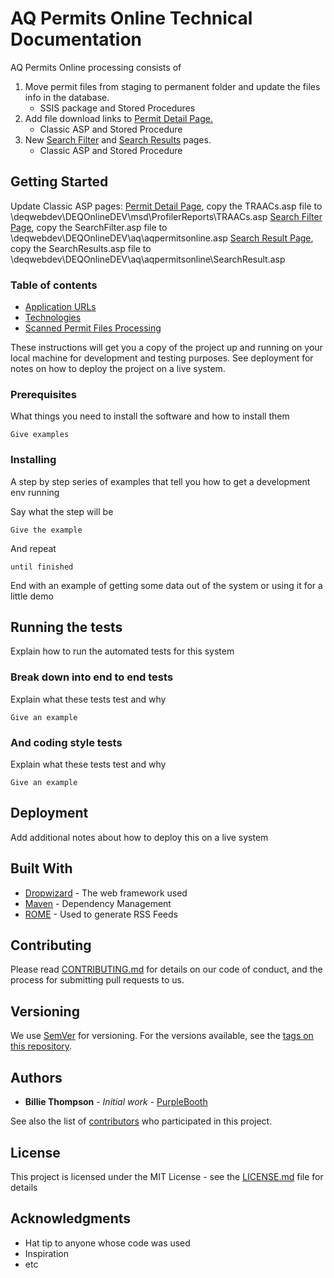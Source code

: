 # AQ Permits Online Technical Documentation

AQ Permits Online processing consists of 
  1. Move permit files from staging to permanent folder and update the files info in the database.
      * SSIS package and Stored Procedures
  2. Add file download links to [Permit Detail Page.](https://www.deq.state.or.us/msd/profilerReports/traacs.asp?id=01-0005-BS-01)
      * Classic ASP and Stored Procedure
  3. New [Search Filter](https://www.deq.state.or.us/aq/aqpermitsonline/SearchFilter.asp) and [Search Results](https://www.deq.state.or.us/aq/aqpermitsonline/SearchResult.asp?sourcenumber=&sourcename=&streetaddress=&city=&zip=&county=&deqregion=&permitnumber=&permittype=&documenttype=&yearissued=&currentdocumentsonly=1)  pages.
      * Classic ASP and Stored Procedure
      
## Getting Started

Update Classic ASP pages:
[Permit Detail Page](http://deqwebdev:333/msd/profilerReports/TRAACs.asp?id=01-0005-BS-01), copy the TRAACs.asp file to \\deqwebdev\DEQOnlineDEV\msd\ProfilerReports\TRAACs.asp
[Search Filter Page](http://deqwebdev:333/aq/aqpermitsonline/SearchFilter.asp), copy the SearchFilter.asp file to \\deqwebdev\DEQOnlineDEV\aq\aqpermitsonline.asp
[Search Result Page](http://deqwebdev:333/aq/aqpermitsonline/SearchResult.asp?sourcenumber=&sourcename=&streetaddress=&city=&zip=&county=&deqregion=&permitnumber=&permittype=&documenttype=&yearissued=&currentdocumentsonly=1), copy the SearchResults.asp file to \\deqwebdev\DEQOnlineDEV\aq\aqpermitsonline\SearchResult.asp
### Table of contents

- [Application URLs](#applicationurls)
- [Technologies](#technologies)
- [Scanned Permit Files Processing](#scanfilesprocessing)

These instructions will get you a copy of the project up and running on your local machine for development and testing purposes. See deployment for notes on how to deploy the project on a live system.

### Prerequisites

What things you need to install the software and how to install them

```
Give examples
```

### Installing

A step by step series of examples that tell you how to get a development env running

Say what the step will be

```
Give the example
```

And repeat

```
until finished
```

End with an example of getting some data out of the system or using it for a little demo

## Running the tests

Explain how to run the automated tests for this system

### Break down into end to end tests

Explain what these tests test and why

```
Give an example
```

### And coding style tests

Explain what these tests test and why

```
Give an example
```

## Deployment

Add additional notes about how to deploy this on a live system

## Built With

* [Dropwizard](http://www.dropwizard.io/1.0.2/docs/) - The web framework used
* [Maven](https://maven.apache.org/) - Dependency Management
* [ROME](https://rometools.github.io/rome/) - Used to generate RSS Feeds

## Contributing

Please read [CONTRIBUTING.md](https://gist.github.com/PurpleBooth/b24679402957c63ec426) for details on our code of conduct, and the process for submitting pull requests to us.

## Versioning

We use [SemVer](http://semver.org/) for versioning. For the versions available, see the [tags on this repository](https://github.com/your/project/tags). 

## Authors

* **Billie Thompson** - *Initial work* - [PurpleBooth](https://github.com/PurpleBooth)

See also the list of [contributors](https://github.com/your/project/contributors) who participated in this project.

## License

This project is licensed under the MIT License - see the [LICENSE.md](LICENSE.md) file for details

## Acknowledgments

* Hat tip to anyone whose code was used
* Inspiration
* etc
